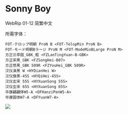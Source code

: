 # Sonny Boy

WebRip 01-12 简繁中文

所需字体：
```
FOT-テロップ明朝 ProN B <FOT-TelopMin ProN B>
FOT-モード明朝Bラージ ProN M <FOT-ModeMinBLarge ProN M>
方正兰亭圆_GBK_粗 <FZLanTingYuan-B-GBK>
方正宋黑_GBK <FZSongHei-B07>
方正悠黑_GBK 509R <FZYouHei_GBK 509R>
汉仪滇黑 W <HYDianHei W>
汉仪旗黑-45S <HYQiHei-45S>
汉仪玄宋 55S <HYXuanSong 55S>
汉仪玄宋 65S <HYXuanSong 65S>
华康翩翩体W5-A <DFHanziPenW5-A>
华康圆体W7-A <DFYuanW7-A>
```

![](https://nekomoe.pages.dev/images/2021-07/Sonny_Boy-V1.jpg)